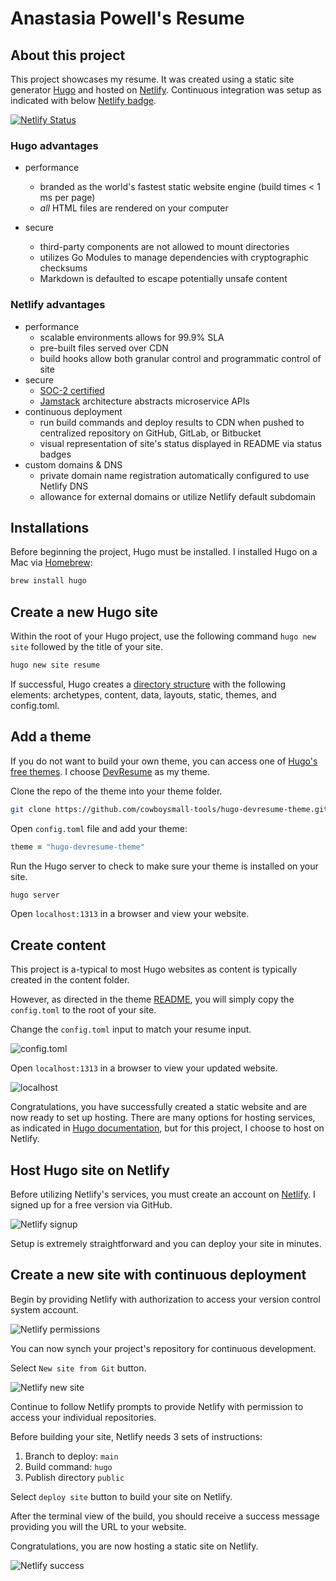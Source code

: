 # Anastasia Powell's Resume

## About this project

This project showcases my resume. It was created using a static site generator [Hugo](https://gohugo.io/about) and hosted on [Netlify](https://www.netlify.com/). Continuous integration was setup as indicated with below [Netlify badge](https://docs.netlify.com/monitor-sites/status-badges/).

[![Netlify Status](https://api.netlify.com/api/v1/badges/636d486d-dea1-494b-aba0-8500896d1d6f/deploy-status)](https://app.netlify.com/sites/anastasiacodes/deploys)

### Hugo advantages

* performance
  * branded as the world's fastest static website engine (build times < 1 ms per page)
  * *all* HTML files are rendered on your computer
  
* secure
  * third-party components are not allowed to mount directories
  * utilizes Go Modules to manage dependencies with cryptographic checksums
  * Markdown is defaulted to escape potentially unsafe content

### Netlify advantages

* performance
  * scalable environments allows for 99.9% SLA
  * pre-built files served over CDN
  * build hooks allow both granular control and programmatic control of site
* secure
  * [SOC-2 certified](https://www.imperva.com/learn/data-security/soc-2-compliance)
  * [Jamstack](https://jamstack.org/) architecture abstracts microservice APIs
* continuous deployment
  * run build commands and deploy results to CDN when pushed to centralized repository on GitHub, GitLab, or Bitbucket
  * visual representation of site's status displayed in README via status badges
* custom domains & DNS
  * private domain name registration automatically configured to use Netlify DNS
  * allowance for external domains or utilize Netlify default subdomain

## Installations

Before beginning the project, Hugo must be installed. I installed Hugo on a Mac via [Homebrew](https://brew.sh/):

```zsh
brew install hugo
```

## Create a new Hugo site

Within the root of your Hugo project, use the following command `hugo new site` followed by the title of your site.

```zsh
hugo new site resume
```

If successful, Hugo creates a [directory structure](https://gohugo.io/getting-started/directory-structure/) with the following elements: archetypes, content, data, layouts, static, themes, and config.toml.

## Add a theme

If you do not want to build your own theme, you can access one of [Hugo's free themes](https://themes.gohugo.io/). I choose [DevResume](https://themes.gohugo.io/hugo-devresume-theme/) as my theme.

Clone the repo of the theme into your theme folder.

```zsh
git clone https://github.com/cowboysmall-tools/hugo-devresume-theme.git 
```

Open `config.toml` file and add your theme:

```zsh
theme = "hugo-devresume-theme"
```

Run the Hugo server to check to make sure your theme is installed on your site.

```zsh
hugo server
```

Open `localhost:1313` in a browser and view your website.

## Create content

This project is a-typical to most Hugo websites as content is typically created in the content folder.  

However, as directed in the theme [README](https://github.com/cowboysmall-tools/hugo-devresume-theme/blob/master/README.md), you will simply copy the `config.toml` to the root of your site.

Change the `config.toml` input to match your resume input.

![config.toml](static/assets/images/config.toml.png)

Open `localhost:1313` in a browser to view your updated website.

![localhost](static/assets/images/updatedlocalhost.png)

Congratulations, you have successfully created a static website and are now ready to set up hosting. There are many options for hosting services, as indicated in [Hugo documentation](https://gohugo.io/hosting-and-deployment/), but for this project, I choose to host on Netlify.

## Host Hugo site on Netlify

Before utilizing Netlify's services, you must create an account on [Netlify](https://app.netlify.com/signup). I signed up for a free version via GitHub.

![Netlify signup](static/assets/images/netlify-signup.png)

Setup is extremely straightforward and you can deploy your site in minutes.

## Create a new site with continuous deployment

Begin by providing Netlify with authorization to access your version control system account.

![Netlify permissions](static/assets/images/netlify-permissions.png)

You can now synch your project's repository for continuous development.

Select `New site from Git` button.

![Netlify new site](static/assets/images/neflify-newsite.png)

Continue to follow Netlify prompts to provide Netlify with permission to access your individual repositories.

Before building your site, Netlify needs 3 sets of instructions:

1. Branch to deploy: `main`
2. Build command: `hugo`
3. Publish directory `public`

Select `deploy site` button to build your site on Netlify.

After the terminal view of the build, you should receive a success message providing you will the URL to your website.

Congratulations, you are now hosting a static site on Netlify.

![Netlify success](static/assets/images/netlify-success.png)
